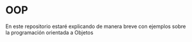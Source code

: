 # OOP
En este repositorio estaré explicando de manera breve con ejemplos sobre la programación orientada a Objetos

